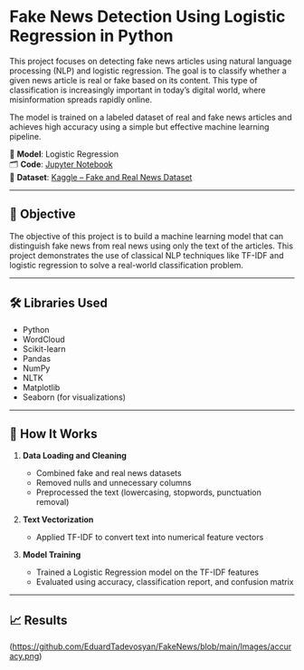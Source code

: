 # Fake News Detection Using Logistic Regression in Python

This project focuses on detecting fake news articles using natural language processing (NLP) and logistic regression. The goal is to classify whether a given news article is real or fake based on its content. This type of classification is increasingly important in today’s digital world, where misinformation spreads rapidly online.

The model is trained on a labeled dataset of real and fake news articles and achieves high accuracy using a simple but effective machine learning pipeline.

🧠 **Model**: Logistic Regression  
🗂️ **Code**: [Jupyter Notebook](https://github.com/EduardTadevosyan/FakeNews/blob/main/FakenewsProject.ipynb)  
📄 **Dataset**: [Kaggle – Fake and Real News Dataset](https://www.kaggle.com/datasets/clmentbisaillon/fake-and-real-news-dataset)


---

## 🚀 Objective

The objective of this project is to build a machine learning model that can distinguish fake news from real news using only the text of the articles. This project demonstrates the use of classical NLP techniques like TF-IDF and logistic regression to solve a real-world classification problem.

---

## 🛠️ Libraries Used

- Python
- WordCloud
- Scikit-learn
- Pandas
- NumPy
- NLTK
- Matplotlib
- Seaborn (for visualizations)

---

## 🔧 How It Works

1. **Data Loading and Cleaning**
   - Combined fake and real news datasets
   - Removed nulls and unnecessary columns
   - Preprocessed the text (lowercasing, stopwords, punctuation removal)

2. **Text Vectorization**
   - Applied TF-IDF to convert text into numerical feature vectors

3. **Model Training**
   - Trained a Logistic Regression model on the TF-IDF features
   - Evaluated using accuracy, classification report, and confusion matrix

---

## 📈 Results

(https://github.com/EduardTadevosyan/FakeNews/blob/main/Images/accuracy.png)

